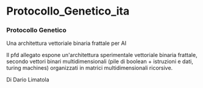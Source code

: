 # Protocollo_Genetico_ita

###  Protocollo Genetico  ###
Una architettura vettoriale binaria frattale per AI

Il pfd allegato espone un'architettura sperimentale vettoriale binaria frattale, 
secondo vettori binari multidimensionali (pile di boolean + istruzioni e dati, turing machines) 
organizzati in matrici multidimensionali ricorsive.

Di Dario Limatola
